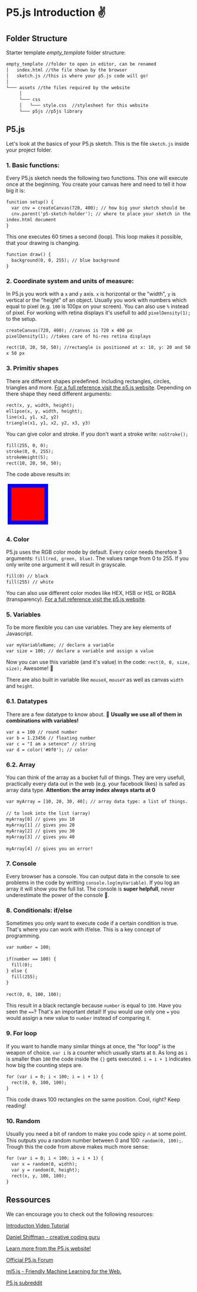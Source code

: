 # P5.js Introduction ✌️

## Folder Structure

Starter template *empty_template* folder structure:

```
empty_template //folder to open in editor, can be renamed
│   index.html //the file shown by the browser
│   sketch.js //this is where your p5.js code will go!
│
└─── assets //the files required by the website
     │  
     └─── css
     │   └─── style.css  //stylesheet for this website
     └─── p5js //p5js library

```

## P5.js

Let's look at the basics of your P5.js sketch. This is the file `sketch.js` inside your project folder.

### 1. Basic functions:

Every P5.js sketch needs the following two functions.
This one will execute once at the beginning. You create your canvas here and need to tell it how big it is:

```
function setup() {
  var cnv = createCanvas(720, 400); // how big your sketch should be
  cnv.parent('p5-sketch-holder'); // where to place your sketch in the index.html document
}
```

This one executes 60 times a second (loop). This loop makes it possible, that your drawing is changing.

```
function draw() {
  background(0, 0, 255); // blue background
}
```
### 2. Coordinate system and units of measure:

In P5.js you work with a `x` and `y` axis. `x` is horizontal or the "width", `y` is vertical or the "height" of an object. Usually you work with numbers which equal to pixel (e.g. `100` is 100px on your screen). You can also use `%` instead of pixel. For working with retina displays it's usefull to add `pixelDensity(1);` to the setup. 

```
createCanvas(720, 400); //canvas is 720 x 400 px
pixelDensity(1); //takes care of hi-res retina displays
```

```
rect(10, 20, 50, 50); //rectangle is positioned at x: 10, y: 20 and 50 x 50 px
```

### 3. Primitiv shapes
There are different shapes predefined. Including rectangles, circles, triangles and more. [For a full reference visit the p5.js website](https://p5js.org/examples/form-shape-primitives.html). Depending on there shape they need different arguments:

```
rect(x, y, width, height);
ellipse(x, y, width, height);
line(x1, y1, x2, y2)
triangle(x1, y1, x2, y2, x3, y3)
```

You can give color and stroke. If you don't want a stroke write: `noStroke();`

```
fill(255, 0, 0);
stroke(0, 0, 255);
strokeWeight(5);
rect(10, 20, 50, 50);
```
The code above results in: 

![](img/red_rectangle.png)

### 4. Color

P5.js uses the RGB color mode by default. Every color needs therefore 3 arguments: `fill(red, green, blue)`. The values range from 0 to 255. If you only write one argument it will result in grayscale. 

```
fill(0) // black
fill(255) // white
``` 

You can also use different color modes like HEX, HSB or HSL or RGBA (transparency). [For a full reference visit the p5.js website](https://p5js.org/reference/#/p5/color).

### 5. Variables

To be more flexible you can use variables. They are key elements of Javascript.

```
var myVariableName; // declare a variable
var size = 100; // declare a variable and assign a value
```
Now you can use this variable (and it's value) in the code: `rect(0, 0, size, size);` Awesome! 🎉

There are also built in variable like `mouseX`, `mouseY` as well as canvas `width` and `height`. 

### 6.1. Datatypes

There are a few datatype to know about. 🚨 **Usually we use all of them in combinations with variables!**

```
var a = 100 // round number
var b = 1.23456 // floating number
var c = "I am a setence" // string
var d = color('#0f0'); // color

```

### 6.2. Array
You can think of the array as a bucket full of things. They are very usefull, practically every data out in the web (e.g. your facebook likes) is safed as array data type. **Attention: the array index always starts at 0**

```
var myArray = [10, 20, 30, 40]; // array data type: a list of things.

// to look into the list (array)
myArray[0] // gives you 10
myArray[1] // gives you 20
myArray[2] // gives you 30
myArray[3] // gives you 40

myArray[4] // gives you an error!

```

### 7. Console

Every browser has a console. You can output data in the console to see problems in the code by writting `console.log(myVariable)`. If you log an array it will show you the full list. The console is **super helpfull**, never underestimate the power of the console 💪.

### 8. Conditionals: if/else
Sometimes you only want to execute code if a certain condition is true. That's where you can work with if/else. This is a key concept of programming.

```
var number = 100;

if(number == 100) {
  fill(0);
} else {
  fill(255);
}

rect(0, 0, 100, 100);
``` 
This result in a black rectangle because `number` is equal to `100`. Have you seen the `==`? That's an important detail! If you would use only one `=` you would assign a new value to `number` instead of comparing it. 

### 9. For loop

If you want to handle many similar things at once, the "for loop" is the weapon of choice. `var i` is a counter which usually starts at `0`. As long as `i` is smaller than `100` the code inside the `{}` gets executed. `i = i + 1` indicates how big the counting steps are.

```
for (var i = 0; i < 100; i = i + 1) {
  rect(0, 0, 100, 100);
}
```
This code draws 100 rectangles on the same position. Cool, right? Keep reading!

### 10. Random

Usually you need a bit of random to make you code spicy 🔥 at some point. This outputs you a random number between 0 and 100: `random(0, 100);`. Trough this the code from above makes much more sense:

```
for (var i = 0; i < 100; i = i + 1) {
  var x = random(0, width);
  var y = random(0, height);
  rect(x, y, 100, 100);
}
```


## Ressources
We can encourage you to check out the following resources:

[Introducton Video Tutorial](https://www.youtube.com/watch?v=8j0UDiN7my4&t=10s)

[Daniel Shiffman - creative coding guru](https://shiffman.net/)

[Learn more from the P5.js website!](https://p5js.org/learn/)

[Official P5.js Forum](https://discourse.processing.org/c/p5js)

[ml5.js - Friendly Machine Learning for the Web.](https://ml5js.org/)

[P5.js subreddit](https://www.reddit.com/r/p5js/)
